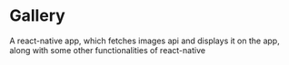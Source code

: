 # Gallery
A react-native app, which fetches images api and displays it on the app, along with some other functionalities of react-native
